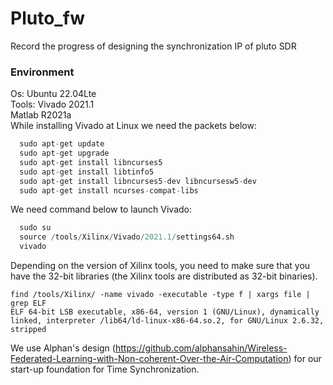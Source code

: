 # Pluto_fw
Record the progress of designing the synchronization IP of pluto SDR

### Environment
Os: Ubuntu 22.04Lte <br>
Tools: Vivado 2021.1 <br>
       Matlab R2021a <br>
While installing Vivado at Linux we need the packets below:
``` python
  sudo apt-get update
  sudo apt-get upgrade
  sudo apt-get install libncurses5
  sudo apt-get install libtinfo5
  sudo apt-get install libncurses5-dev libncursesw5-dev
  sudo apt-get install ncurses-compat-libs
```
We need command below to launch Vivado:
``` python
  sudo su
  source /tools/Xilinx/Vivado/2021.1/settings64.sh
  vivado

```
Depending on the version of Xilinx tools, you need to make sure that you have the 32-bit libraries (the Xilinx tools are distributed as 32-bit binaries).
```
find /tools/Xilinx/ -name vivado -executable -type f | xargs file | grep ELF
ELF 64-bit LSB executable, x86-64, version 1 (GNU/Linux), dynamically linked, interpreter /lib64/ld-linux-x86-64.so.2, for GNU/Linux 2.6.32, stripped

```
We use Alphan's design (https://github.com/alphansahin/Wireless-Federated-Learning-with-Non-coherent-Over-the-Air-Computation) for our start-up foundation for Time Synchronization.
